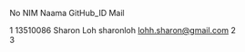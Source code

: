 No	NIM         	Naama			GitHub_ID            	Mail

1  	13510086    	Sharon Loh             	sharonloh		lohh.sharon@gmail.com
2				
3